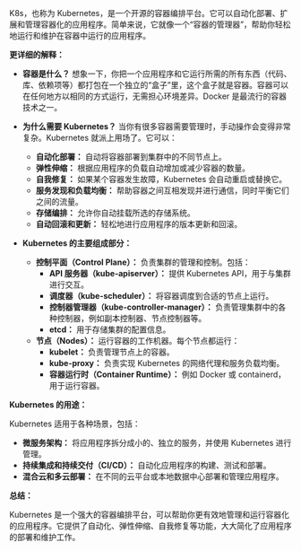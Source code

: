K8s，也称为 Kubernetes，是一个开源的容器编排平台。它可以自动化部署、扩展和管理容器化的应用程序。简单来说，它就像一个“容器的管理器”，帮助你轻松地运行和维护在容器中运行的应用程序。

**更详细的解释：**

- **容器是什么？** 想象一下，你把一个应用程序和它运行所需的所有东西（代码、库、依赖项等）都打包在一个独立的“盒子”里，这个盒子就是容器。容器可以在任何地方以相同的方式运行，无需担心环境差异。Docker 是最流行的容器技术之一。
    
- **为什么需要 Kubernetes？** 当你有很多容器需要管理时，手动操作会变得非常复杂。Kubernetes 就派上用场了。它可以：
    
    - **自动化部署：** 自动将容器部署到集群中的不同节点上。
    - **弹性伸缩：** 根据应用程序的负载自动增加或减少容器的数量。
    - **自我修复：** 如果某个容器发生故障，Kubernetes 会自动重启或替换它。
    - **服务发现和负载均衡：** 帮助容器之间互相发现并进行通信，同时平衡它们之间的流量。
    - **存储编排：** 允许你自动挂载所选的存储系统。
    - **自动回滚和更新：** 轻松地进行应用程序的版本更新和回滚。
- **Kubernetes 的主要组成部分：**
    
    - **控制平面（Control Plane）：** 负责集群的管理和控制。包括：
        - **API 服务器（kube-apiserver）：** 提供 Kubernetes API，用于与集群进行交互。
        - **调度器（kube-scheduler）：** 将容器调度到合适的节点上运行。
        - **控制器管理器（kube-controller-manager）：** 负责管理集群中的各种控制器，例如副本控制器、节点控制器等。
        - **etcd：** 用于存储集群的配置信息。
    - **节点（Nodes）：** 运行容器的工作机器。每个节点都运行：
        - **kubelet：** 负责管理节点上的容器。
        - **kube-proxy：** 负责实现 Kubernetes 的网络代理和服务负载均衡。
        - **容器运行时（Container Runtime）：** 例如 Docker 或 containerd，用于运行容器。

**Kubernetes 的用途：**

Kubernetes 适用于各种场景，包括：

- **微服务架构：** 将应用程序拆分成小的、独立的服务，并使用 Kubernetes 进行管理。
- **持续集成和持续交付（CI/CD）：** 自动化应用程序的构建、测试和部署。
- **混合云和多云部署：** 在不同的云平台或本地数据中心部署和管理应用程序。

**总结：**

Kubernetes 是一个强大的容器编排平台，可以帮助你更有效地管理和运行容器化的应用程序。它提供了自动化、弹性伸缩、自我修复等功能，大大简化了应用程序的部署和维护工作。
